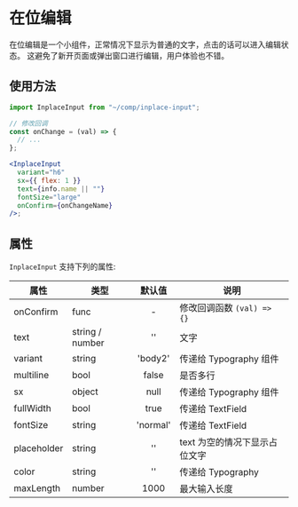 # 在位编辑

在位编辑是一个小组件，正常情况下显示为普通的文字，点击的话可以进入编辑状态。
这避免了新开页面或弹出窗口进行编辑，用户体验也不错。

## 使用方法

```jsx
import InplaceInput from "~/comp/inplace-input";

// 修改回调
const onChange = (val) => {
  // ...
};

<InplaceInput
  variant="h6"
  sx={{ flex: 1 }}
  text={info.name || ""}
  fontSize="large"
  onConfirm={onChangeName}
/>;
```

## 属性

`InplaceInput` 支持下列的属性:

| 属性        | 类型            |  默认值  | 说明                          |
| ----------- | --------------- | :------: | ----------------------------- |
| onConfirm   | func            |    -     | 修改回调函数 `(val) => {}`    |
| text        | string / number |    ''    | 文字                          |
| variant     | string          | 'body2'  | 传递给 Typography 组件        |
| multiline   | bool            |  false   | 是否多行                      |
| sx          | object          |   null   | 传递给 Typography 组件        |
| fullWidth   | bool            |   true   | 传递给 TextField              |
| fontSize    | string          | 'normal' | 传递给 TextField              |
| placeholder | string          |    ''    | text 为空的情况下显示占位文字 |
| color       | string          |    ''    | 传递给 Typography             |
| maxLength   | number          |   1000   | 最大输入长度                  |
